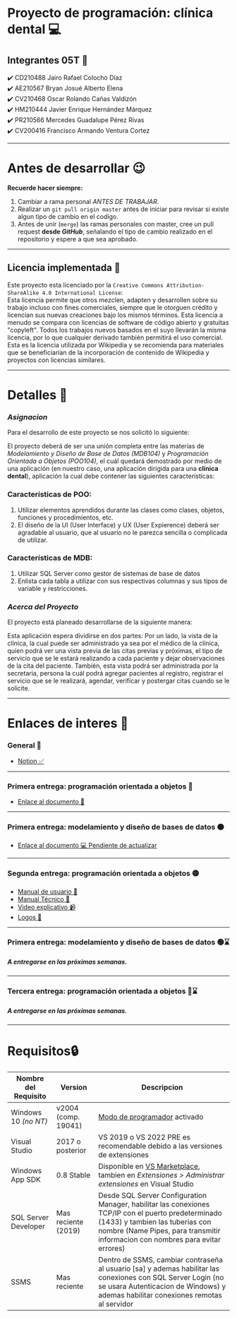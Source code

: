 # <b> Proyecto de programación: clínica dental </b>💻

## <b>Integrantes 05T 🎈 </b>
 ✔️  CD210488 Jairo Rafael Colocho Díaz 
<br> ✔️  AE210567 Bryan Josué Alberto Elena
<br> ✔️  CV210468 Oscar Rolando Cañas Valdizón
<br> ✔️  HM210444 Javier Enrique Hernández Márquez
<br> ✔️  PR210566 Mercedes Guadalupe Pérez Rivas
<br> ✔️  CV200416 Francisco Armando Ventura Cortez

---

# <b>Antes de desarrollar 😉</b>
**Recuerde hacer siempre:**
<br>
1. Cambiar a rama personal _ANTES DE TRABAJAR_.
2. Realizar un `git pull origin master` antes de iniciar para revisar si existe algun tipo de cambio en el codigo.
3. Antes de unir (`merge`) las ramas personales con master, cree un pull request **desde _GitHub_**, señalando el tipo de cambio realizado en el repositorio y espere a que sea aprobado.

---

## Licencia implementada 📝
Este proyecto esta licenciado por la `Creative Commons Attribution-ShareAlike 4.0 International License`:
<br> Esta licencia permite que otros mezclen, adapten y desarrollen sobre su trabajo incluso con fines comerciales, siempre que le otorguen crédito y licencian sus nuevas creaciones bajo los mismos términos. Esta licencia a menudo se compara con licencias de software de código abierto y gratuitas "copyleft". Todos los trabajos nuevos basados ​​en el suyo llevarán la misma licencia, por lo que cualquier derivado también permitirá el uso comercial. Esta es la licencia utilizada por Wikipedia y se recomienda para materiales que se beneficiarían de la incorporación de contenido de Wikipedia y proyectos con licencias similares. </br>

---

# <b>Detalles 🎯</b>

### *Asignacion*
Para el desarrollo de este proyecto se nos solicitó lo siguiente:

El proyecto deberá de ser una unión completa entre las materias de *Modelamiento y Diseño de Base de Datos (MDB104)* y *Programación Orientada a Objetos (POO104)*, el cuál quedará demostrado por medio de una aplicación (en nuestro caso, una aplicación dirigida para una **clínica dental**), aplicación la cual debe contener las siguientes características:

### Características de POO:
1.	Utilizar elementos aprendidos durante las clases como clases, objetos, funciones y procedimientos, etc.
2.	El diseño de la UI (User Interface) y UX (User Expierence) deberá ser agradable al usuario, que al usuario no le parezca sencilla o complicada de utilizar.

### Características de MDB:
1.	Utilizar SQL Server como gestor de sistemas de base de datos
2.	Enlista cada tabla a utilizar con sus respectivas columnas y sus tipos de variable y restricciones.


### *Acerca del Proyecto*
El proyecto está planeado desarrollarse de la siguiente manera:

Esta aplicación espera dividirse en dos partes: Por un lado, la vista de la clínica, la cual puede ser administrado ya sea por el médico de la clínica, quien podrá ver una vista previa de las citas previas y próximas, el tipo de servicio que se le estará realizando a cada paciente y dejar observaciones de la cita del paciente. 
También, esta vista podrá ser administrada por la secretaria, persona la cuál podrá agregar pacientes al registro, registrar el servicio que se le realizará, agendar, verificar y postergar citas cuando se le solicite.

---

# <b>Enlaces de interes 🔗</b>
### <b>General 📌</b>
- <a href="https://www.notion.so/PROYECTO-C-TEDRA-FASE-1-95c19c6cd200410bb5ad1fbe29b6f0f2"> Notion ✅</a> 

---

### <b>Primera entrega: programación orientada a objetos 🔴</b>
- <a href="https://drive.google.com/file/d/1fyUhUzduepDXDgSvWHyfiw64SM7x4YPD/view?usp=sharing"> Enlace al documento 🔗 </a>

---

### <b>Primera entrega: modelamiento y diseño de bases de datos 🟠</b>
- <a href="https://drive.google.com/file/d/1BDQj7G9BiJAIGOhLq3AV0GvkPttGQz_3/view?usp=sharing"> Enlace al documento 💻 Pendiente de actualizar </a>

---

### <b>Segunda entrega: programación orientada a objetos 🟡</b>

- <a href="https://drive.google.com/file/d/1uwPxo6miAaw_ldH7AlrGUllEnNOYyf7R/view?usp=sharing"> Manual de usuario 📘 </a>
- <a href="https://drive.google.com/file/d/1gAFFvIgU0hTSQEK34vZvSh85sQAgW_8s/view?usp=sharing"> Manual Técnico 📗 </a>
- <a href="https://youtu.be/FYNXhroJsTc"> Video explicativo 📹 </a>
- <a href="https://drive.google.com/file/d/1CVLctOm61yYHrKNECjHf-K7a94UshcSV/view?usp=sharing"> Logos 🎨 </a>

---

### <b>Primera entrega: modelamiento y diseño de bases de datos 🟢⌛</b>
##### A entregarse en las próximas semanas.

---

### <b>Tercera entrega: programación orientada a objetos 🔵⌛</b>
##### A entregarse en las próximas semanas.

---

# <b>Requisitos🔒</b>

| Nombre del Requisito | Version             |Descripcion                                                                         |
| -------------------- | ------------------- | ---------------------------------------------------------------------------------- |
| Windows 10 _(no NT)_ | v2004 (comp. 19041) | <a href = "https://bit.ly/3lKi5BX">Modo de programador</a> activado                |
| Visual Studio        | 2017 o posterior    | VS 2019 o VS 2022 PRE es recomendable debido a las versiones de extensiones        |
| Windows App SDK      | 0.8 Stable          | Disponible en [VS Marketplace](https://bit.ly/3hRsR8F), tambien en _Extensiones > Administrar extensiones_ en Visual Studio      |
| SQL Server Developer | Mas reciente (2019) | Desde SQL Server Configuration Manager, habilitar las conexiones TCP/IP con el puerto predeterminado (1433) y tambien las tuberias con nombre (Name Pipes, para transmitir informacion con nombres para evitar errores) |
| SSMS                 | Mas reciente        | Dentro de SSMS, cambiar contraseña al usuario [sa] y ademas habilitar las conexiones con SQL Server Login (no se usara Autenticacion de Windows) y ademas habilitar conexiones remotas al servidor |

